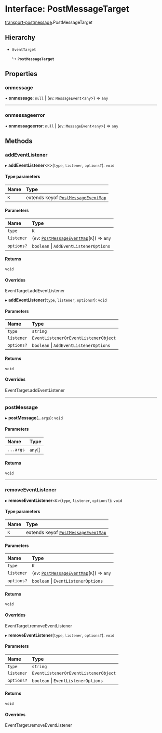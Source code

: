 # Interface: PostMessageTarget

[transport-postmessage](../modules/transport_postmessage.md).PostMessageTarget

## Hierarchy

- `EventTarget`

  ↳ **`PostMessageTarget`**

## Properties

### onmessage

• **onmessage**: ``null`` \| (`ev`: `MessageEvent`<`any`\>) => `any`

___

### onmessageerror

• **onmessageerror**: ``null`` \| (`ev`: `MessageEvent`<`any`\>) => `any`

## Methods

### addEventListener

▸ **addEventListener**<`K`\>(`type`, `listener`, `options?`): `void`

#### Type parameters

| Name | Type |
| :------ | :------ |
| `K` | extends keyof [`PostMessageEventMap`](transport_postmessage.PostMessageEventMap.md) |

#### Parameters

| Name | Type |
| :------ | :------ |
| `type` | `K` |
| `listener` | (`ev`: [`PostMessageEventMap`](transport_postmessage.PostMessageEventMap.md)[`K`]) => `any` |
| `options?` | `boolean` \| `AddEventListenerOptions` |

#### Returns

`void`

#### Overrides

EventTarget.addEventListener

▸ **addEventListener**(`type`, `listener`, `options?`): `void`

#### Parameters

| Name | Type |
| :------ | :------ |
| `type` | `string` |
| `listener` | `EventListenerOrEventListenerObject` |
| `options?` | `boolean` \| `AddEventListenerOptions` |

#### Returns

`void`

#### Overrides

EventTarget.addEventListener

___

### postMessage

▸ **postMessage**(...`args`): `void`

#### Parameters

| Name | Type |
| :------ | :------ |
| `...args` | `any`[] |

#### Returns

`void`

___

### removeEventListener

▸ **removeEventListener**<`K`\>(`type`, `listener`, `options?`): `void`

#### Type parameters

| Name | Type |
| :------ | :------ |
| `K` | extends keyof [`PostMessageEventMap`](transport_postmessage.PostMessageEventMap.md) |

#### Parameters

| Name | Type |
| :------ | :------ |
| `type` | `K` |
| `listener` | (`ev`: [`PostMessageEventMap`](transport_postmessage.PostMessageEventMap.md)[`K`]) => `any` |
| `options?` | `boolean` \| `EventListenerOptions` |

#### Returns

`void`

#### Overrides

EventTarget.removeEventListener

▸ **removeEventListener**(`type`, `listener`, `options?`): `void`

#### Parameters

| Name | Type |
| :------ | :------ |
| `type` | `string` |
| `listener` | `EventListenerOrEventListenerObject` |
| `options?` | `boolean` \| `EventListenerOptions` |

#### Returns

`void`

#### Overrides

EventTarget.removeEventListener
